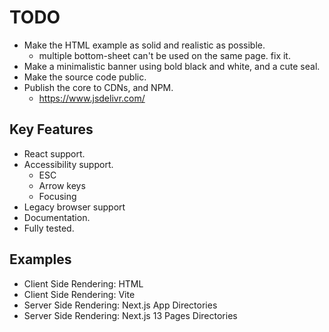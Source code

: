 # TODO

- Make the HTML example as solid and realistic as possible.
  - multiple bottom-sheet can't be used on the same page. fix it.
- Make a minimalistic banner using bold black and white, and a cute seal.
- Make the source code public.
- Publish the core to CDNs, and NPM.
  - https://www.jsdelivr.com/

## Key Features

- React support.
- Accessibility support.
  - ESC
  - Arrow keys
  - Focusing
- Legacy browser support
- Documentation.
- Fully tested.

## Examples

- Client Side Rendering: HTML
- Client Side Rendering: Vite
- Server Side Rendering: Next.js App Directories
- Server Side Rendering: Next.js 13 Pages Directories

